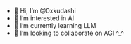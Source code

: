 - 👋 Hi, I’m @0xkudashi
- 👀 I’m interested in AI
- 🌱 I’m currently learning LLM
- 💞️ I’m looking to collaborate on AGI
  ^_^


<!---
0xkudashi/0xkudashi is a ✨ special ✨ repository because its `README.md` (this file) appears on your GitHub profile.
You can click the Preview link to take a look at your changes.
--->
